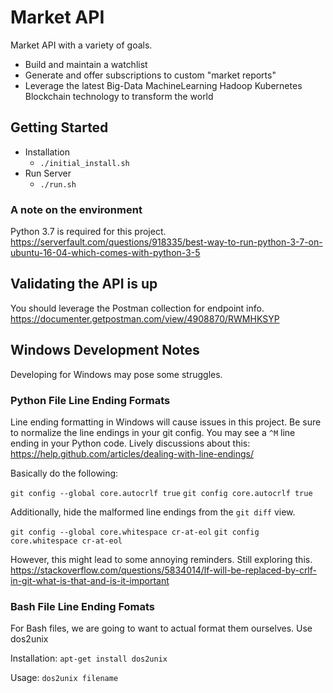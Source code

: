 # Market API
Market API with a variety of goals.

- Build and maintain a watchlist
- Generate and offer subscriptions to custom "market reports"
- Leverage the latest Big-Data MachineLearning Hadoop Kubernetes Blockchain technology to transform the world


## Getting Started
- Installation
  - `./initial_install.sh`
- Run Server
  - `./run.sh`

### A note on the environment
Python 3.7 is required for this project.
https://serverfault.com/questions/918335/best-way-to-run-python-3-7-on-ubuntu-16-04-which-comes-with-python-3-5

## Validating the API is up
You should leverage the Postman collection for endpoint info.
https://documenter.getpostman.com/view/4908870/RWMHKSYP

## Windows Development Notes

Developing for Windows may pose some struggles.

### Python File Line Ending Formats
Line ending formatting in Windows will cause issues in this project. Be sure to normalize the line endings in your git config. You may see a `^M` line ending in your Python code. Lively discussions about this:
https://help.github.com/articles/dealing-with-line-endings/

Basically do the following:

`git config --global core.autocrlf true`
`git config core.autocrlf true`

Additionally, hide the malformed line endings from the `git diff` view.

`git config --global core.whitespace cr-at-eol`
`git config core.whitespace cr-at-eol`

However, this might lead to some annoying reminders. Still exploring this.
https://stackoverflow.com/questions/5834014/lf-will-be-replaced-by-crlf-in-git-what-is-that-and-is-it-important

### Bash File Line Ending Fomats
For Bash files, we are going to want to actual format them ourselves. Use dos2unix

Installation:
`apt-get install dos2unix`

Usage:
`dos2unix filename`
